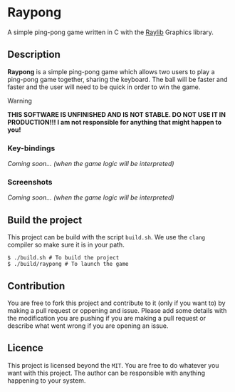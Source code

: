 # Raypong

A simple ping-pong game written in C with the [Raylib](https://github.com/raysan5/raylib) Graphics library.

## Description

**Raypong** is a simple ping-pong game which allows two users to play a ping-pong game together, sharing the keyboard. The ball will be faster and faster and the user will need to be quick in order to win the game.

> [!WARNING] 
> **THIS SOFTWARE IS UNFINISHED AND IS NOT STABLE. DO NOT USE IT IN PRODUCTION!!! I am not responsible for anything that might happen to you!**

### Key-bindings

*Coming soon... (when the game logic will be interpreted)*

### Screenshots

*Coming soon... (when the game logic will be interpreted)*

## Build the project

This project can be build with the script `build.sh`. We use the `clang` compiler so make sure it is in your path.

```console
$ ./build.sh # To build the project
$ ./build/raypong # To launch the game
```
## Contribution
 
You are free to fork this project and contribute to it (only if you want to) by making a pull request or oppening and issue. Please add some details with the modification you are pushing if you are making a pull request or describe what went wrong if you are opening an issue.

## Licence

This project is licensed beyond the `MIT`. You are free to do whatever you want with this project. The author can be responsible with anything happening to your system.

